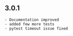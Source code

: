 ## 3.0.1

    - Documentation improved
    - added few more tests
    - pytest timeout issue fixed

